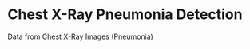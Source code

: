 # Chest X-Ray Pneumonia Detection

Data from [Chest X-Ray Images (Pneumonia)](https://www.kaggle.com/datasets/paultimothymooney/chest-xray-pneumonia)
